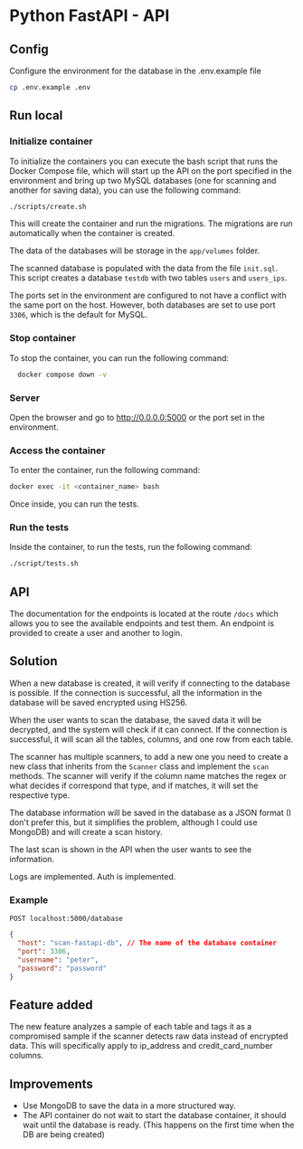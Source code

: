 # Python FastAPI - API

## Config

Configure the environment for the database in the .env.example file

```bash
cp .env.example .env
```

## Run local

### Initialize container

To initialize the containers you can execute the bash script that runs the Docker Compose file, which will start up the API on the port specified in the environment and bring up two MySQL databases (one for scanning and another for saving data), you can use the following command:

```bash
./scripts/create.sh
```

This will create the container and run the migrations. The migrations are run automatically when the container is created.


The data of the databases will be storage in the `app/volumes` folder.

The scanned database is populated with the data from the file `init.sql`.
This script creates a database `testdb` with two tables `users` and `users_ips`.

The ports set in the environment are configured to not have a conflict with the same port on the host.
However, both databases are set to use port `3306`, which is the default for MySQL.

### Stop container

To stop the container, you can run the following command:

```bash
  docker compose down -v
``` 

### Server

Open the browser and go to http://0.0.0.0:5000 or the port set in the environment.


### Access the container

To enter the container, run the following command:

```bash
docker exec -it <container_name> bash
```

Once inside, you can run the tests.

### Run the tests

Inside the container, to run the tests, run the following command:

```bash
./script/tests.sh
```


## API

The documentation for the endpoints is located at the route `/docs` which allows you to see the available endpoints and test them. 
An endpoint is provided to create a user and another to login.

## Solution
When a new database is created, it will verify if connecting to the database is possible. If the connection is successful, all the information in the database will be saved encrypted using HS256.

When the user wants to scan the database, the saved data it will be decrypted, and the system will check if it can connect. If the connection is successful, it will scan all the tables, columns, and one row from each table. 

The scanner has multiple scanners, to add a new one you need to create a new class that inherits from the `Scanner` class and implement the `scan` methods. The scanner will verify if the column name matches the regex or what decides if correspond that type, and if matches, it will set the respective type.

The database information will be saved in the database as a JSON format (I don't prefer this, but it simplifies the problem, although I could use MongoDB) and will create a scan history.

The last scan is shown in the API when the user wants to see the information.

Logs are implemented.
Auth is implemented.

### Example

`POST localhost:5000/database`


```json
{
  "host": "scan-fastapi-db", // The name of the database container
  "port": 3306,
  "username": "peter",
  "password": "password"
}
```


## Feature added
The new feature analyzes a sample of each table and tags it as a compromised sample if the scanner detects raw data instead of encrypted data. This will specifically apply to ip_address and credit_card_number columns.


## Improvements

- Use MongoDB to save the data in a more structured way.
- The API container do not wait to start the database container, it should wait until the database is ready. (This happens on the first time when the DB are being created)

